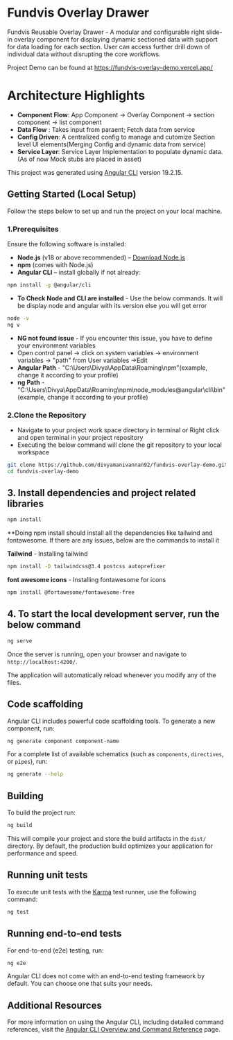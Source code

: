 # Fundvis Overlay Drawer
Fundvis Reusable Overlay Drawer - A modular and configurable right slide-in overlay component for displaying dynamic sectioned data with
support for data loading for each section. User can access further drill down of individual data without disrupting the core workflows.

Project Demo can be found at https://fundvis-overlay-demo.vercel.app/

# Architecture Highlights
 - **Component Flow**: App Component -> Overlay Component -> section component -> list component
 - **Data Flow** : Takes input from paraent; Fetch data from service
 - **Config Driven**: A centralized config to manage and cutomize Section level UI elements(Merging Config and dynamic data from service)
 - **Service Layer**: Service Layer Implementation to populate dynamic data. (As of now Mock stubs are placed in asset)

  This project was generated using [Angular CLI](https://github.com/angular/angular-cli) version 19.2.15.

## Getting Started (Local Setup)

Follow the steps below to set up and run the project on your local machine.

### 1.Prerequisites

Ensure the following software is installed:

- **Node.js** (v18 or above recommended) – [Download Node.js](https://nodejs.org/)
- **npm** (comes with Node.js)
- **Angular CLI** – install globally if not already:


```bash
npm install -g @angular/cli
```

- **To Check Node and CLI are installed** - Use the below commands. It will be display node and angular with its version else you will get error

```bash
node -v
ng v
```

- **NG not found issue** - If you encounter this issue, you have to define your environment variables
- Open control panel -> click on system variables -> environment variables -> "path" from User variables ->Edit  
- **Angular Path** - "C:\Users\Divya\AppData\Roaming\npm"(example, change it according to your profile)
- **ng Path** - "C:\Users\Divya\AppData\Roaming\npm\node_modules\@angular\cli\bin"(example, change it according to your profile)

### 2.Clone the Repository 

- Navigate to your project work space directory in terminal or Right click and open terminal in your project repository
- Executing the below command will clone the git repository to your local workspace

```bash
git clone https://github.com/divyamanivannan92/fundvis-overlay-demo.git
cd fundvis-overlay-demo
```

## 3. Install dependencies and project related libraries

```bash
npm install
```

**Doing npm install should install all the dependencies like tailwind and fontawesome. If there are any issues, below are the commands to install it 

**Tailwind** - Installing tailwind
```bash
npm install -D tailwindcss@3.4 postcss autoprefixer
```

**font awesome icons** - Installing fontawesome for icons
```bash
npm install @fortawesome/fontawesome-free
```

## 4. To start the local development server, run the below command

```bash
ng serve
```

Once the server is running, open your browser and navigate to `http://localhost:4200/`. 

The application will automatically reload whenever you modify any of the files.

## Code scaffolding

Angular CLI includes powerful code scaffolding tools. To generate a new component, run:

```bash
ng generate component component-name
```

For a complete list of available schematics (such as `components`, `directives`, or `pipes`), run:

```bash
ng generate --help
```

## Building

To build the project run:

```bash
ng build
```

This will compile your project and store the build artifacts in the `dist/` directory. By default, the production build optimizes your application for performance and speed.

## Running unit tests

To execute unit tests with the [Karma](https://karma-runner.github.io) test runner, use the following command:

```bash
ng test
```

## Running end-to-end tests

For end-to-end (e2e) testing, run:

```bash
ng e2e
```

Angular CLI does not come with an end-to-end testing framework by default. You can choose one that suits your needs.

## Additional Resources

For more information on using the Angular CLI, including detailed command references, visit the [Angular CLI Overview and Command Reference](https://angular.dev/tools/cli) page.
